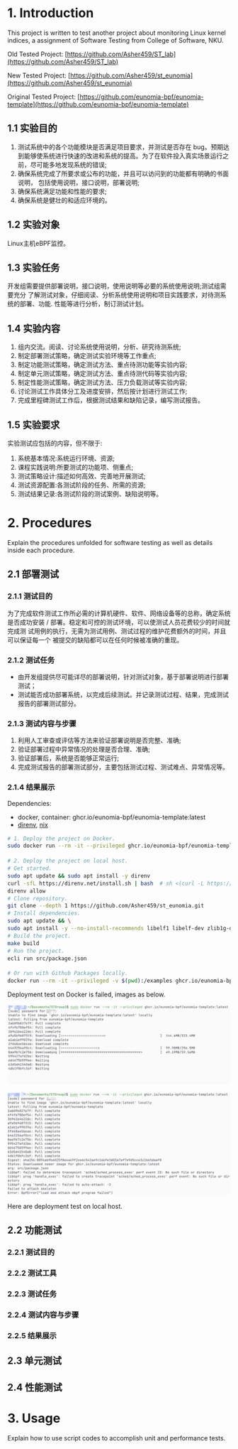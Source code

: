 # 1. Introduction

This project is written to test another project about monitoring Linux kernel indices, a assignment of Software Testing from College of Software, NKU.

Old Tested Project: [https://github.com/Asher459/ST_lab](https://github.com/Asher459/ST_lab)

New Tested Project: [https://github.com/Asher459/st_eunomia](https://github.com/Asher459/st_eunomia)

Original Tested Project: [https://github.com/eunomia-bpf/eunomia-template](https://github.com/eunomia-bpf/eunomia-template)

## 1.1 实验目的

1. 测试系统中的各个功能模块是否满足项目要求，并测试是否存在 bug。预期达到能够使系统进行快速的改进和系统的提高。为了在软件投入真实场景运行之前，尽可能多地发现系统的错误;
2. 确保系统完成了所要求或公布的功能，并且可以访问到的功能都有明确的书面说明， 包括使用说明，接口说明，部署说明;
3. 确保系统满足功能和性能的要求;
4. 确保系统是健壮的和适应环境的。

## 1.2 实验对象

Linux主机eBPF监控。

## 1.3 实验任务

开发组需要提供部署说明，接口说明，使用说明等必要的系统使用说明;测试组需要充分 了解测试对象，仔细阅读、分析系统使用说明和项目实践要求，对待测系统的部署、功能. 性能等进行分析，制订测试计划。

## 1.4 实验内容

1. 组内交流。阅读、讨论系统使用说明，分析、研究待测系统;
2. 制定部署测试策略，确定测试实验环境等工作重点;
3. 制定功能测试策略，确定测试方法、重点待测功能等实验内容;
4. 制定单元测试策略，确定测试方法、重点待测代码等实验内容;
5. 制定性能测试策略，确定测试方法、压力负载测试等实验内容;
7. 讨论测试工作具体分工及进度安排，然后按计划进行测试工作;
8. 完成里程碑测试工作后，根据测试结果和缺陷记录，编写测试报告。

## 1.5 实验要求

实验测试应包括的内容，但不限于:


1. 系统基本情况:系统运行环境、资源;
2. 课程实践说明:所要测试的功能项、侧重点;
3. 测试策略设计:描述如何高效、完善地开展测试;
4. 测试资源配置:各测试阶段的任务、所需的资源;
5. 测试结果记录:各测试阶段的测试案例、缺陷说明等。

# 2. Procedures

Explain the procedures unfolded for software testing as well as details inside each procedure.

## 2.1 部署测试

### 2.1.1 测试目的

为了完成软件测试工作所必需的计算机硬件、软件、网络设备等的总称，确定系统是否成功安装 / 部署。稳定和可控的测试环境，可以使测试人员花费较少的时间就完成测 试用例的执行，无需为测试用例、测试过程的维护花费额外的时间，并且可以保证每一个 被提交的缺陷都可以在任何时候被准确的重现。

### 2.1.2 测试任务

- 由开发组提供尽可能详尽的部署说明，针对测试对象，基于部署说明进行部署测试；
- 测试能否成功部署系统，以完成后续测试。并记录测试过程、结果，完成测试报告的部署测试部分。

### 2.1.3 测试内容与步骤

1. 利用人工审查或评估等方法来验证部署说明是否完整、准确; 
2. 验证部署过程中异常情况的处理是否合理、准确; 
3. 验证部署后，系统是否能够正常运行;
4. 完成测试报告的部署测试部分，主要包括测试过程、测试难点、异常情况等。

### 2.1.4 结果展示

Dependencies:
- docker, container: ghcr.io/eunomia-bpf/eunomia-template:latest
- [direnv](https://github.com/direnv/direnv), [nix](https://github.com/NixOS/nix)

```bash
# 1. Deploy the project on Docker.
sudo docker run --rm -it --privileged ghcr.io/eunomia-bpf/eunomia-template:latest

# 2. Deploy the project on local host.
# Get started.
sudo apt update && sudo apt install -y direnv
curl -sfL https://direnv.net/install.sh | bash  # sh <(curl -L https://nixos.org/nix/install) --daemon
direnv allow
# Clone repository.
git clone --depth 1 https://github.com/Asher459/st_eunomia.git
# Install dependencies.
sudo apt update && \
sudo apt install -y --no-install-recommends libelf1 libelf-dev zlib1g-dev make clang llvm
# Build the project.
make build
# Run the project.
ecli run src/package.json

# Or run with Github Packages locally.
docker run --rm -it --privileged -v $(pwd):/examples ghcr.io/eunomia-bpf/eunomia-template:latest
```

Deployment test on Docker is failed, images as below.

![docker run](./images/1.png)

![docker failed](images/2.png)

Here are deployment test on local host.

## 2.2 功能测试

### 2.2.1 测试目的


### 2.2.2 测试工具


### 2.2.3 测试任务


### 2.2.4 测试内容与步骤


### 2.2.5 结果展示

## 2.3 单元测试

## 2.4 性能测试

# 3. Usage

Explain how to use script codes to accomplish unit and performance tests.
